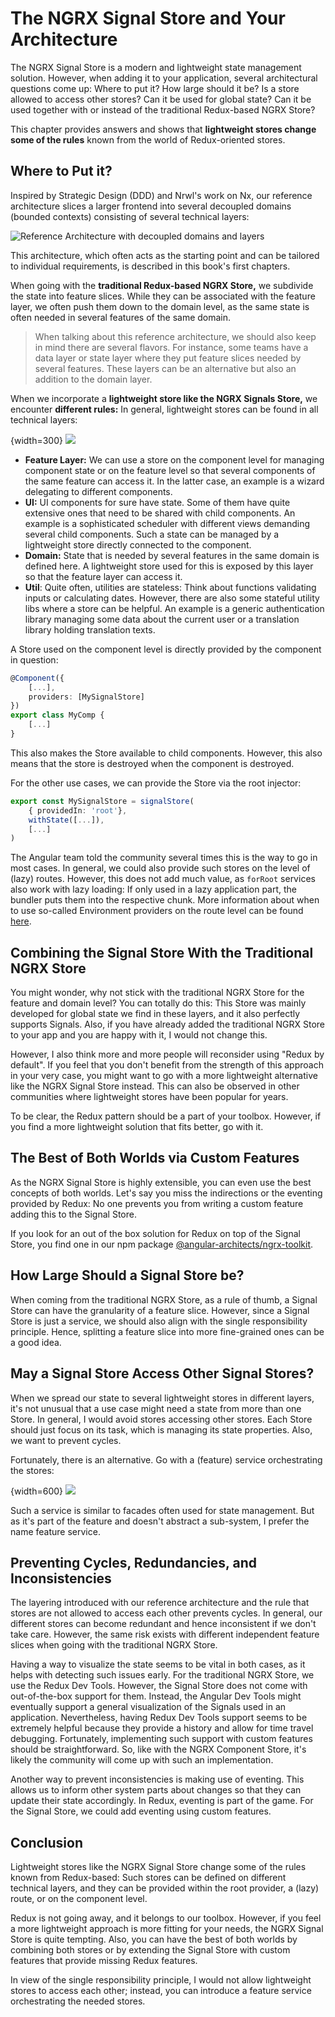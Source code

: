 # The NGRX Signal Store and Your Architecture

The NGRX Signal Store is a modern and lightweight state management solution. However, when adding it to your application, several architectural questions come up: Where to put it? How large should it be? Is a store allowed to access other stores? Can it be used for global state? Can it be used together with or instead of the traditional Redux-based NGRX Store?

This chapter provides answers and shows that **lightweight stores change some of the rules** known from the world of Redux-oriented stores.

## Where to Put it?

Inspired by Strategic Design (DDD) and Nrwl's work on Nx, our reference architecture slices a larger frontend into several decoupled domains (bounded contexts) consisting of several technical layers:

![Reference Architecture with decoupled domains and layers](images/matrix.png)

This architecture, which often acts as the starting point and can be tailored to individual requirements, is described in this book's first chapters.

When going with the **traditional Redux-based NGRX Store,** we subdivide the state into feature slices. While they can be associated with the feature layer, we often push them down to the domain level, as the same state is often needed in several features of the same domain.

> When talking about this reference architecture, we should also keep in mind there are several flavors. For instance, some teams have a data layer or state layer where they put feature slices needed by several features. These layers can be an alternative but also an addition to the domain layer.

When we incorporate a **lightweight store like the NGRX Signals Store,** we encounter **different rules:** In general, lightweight stores can be found in all technical layers:

{width=300}
![](images/signal-store-arc-02.png)

- **Feature Layer:** We can use a store on the component level for managing component state or on the feature level so that several components of the same feature can access it. In the latter case, an example is a wizard delegating to different components.
- **UI:** UI components for sure have state. Some of them have quite extensive ones that need to be shared with child components. An example is a sophisticated scheduler with different views demanding several child components. Such a state can be managed by a lightweight store directly connected to the component.
- **Domain:** State that is needed by several features in the same domain is defined here. A lightweight store used for this is exposed by this layer so that the feature layer can access it.
- **Util**: Quite often, utilities are stateless: Think about functions validating inputs or calculating dates. However, there are also some stateful utility libs where a store can be helpful. An example is a generic authentication library managing some data about the current user or a translation library holding translation texts.

A Store used on the component level is directly provided by the component in question:

```typescript
@Component({
    [...],
    providers: [MySignalStore]
})
export class MyComp {
    [...]
}
```

This also makes the Store available to child components. However, this also means that the store is destroyed when the component is destroyed.

For the other use cases, we can provide the Store via the root injector:

```typescript
export const MySignalStore = signalStore(
    { providedIn: 'root'},
    withState([...]),
    [...]
)
```

The Angular team told the community several times this is the way to go in most cases. In general, we could also provide such stores on the level of (lazy) routes. However, this does not add much value, as ``forRoot`` services also work with lazy loading: If only used in a lazy application part, the bundler puts them into the respective chunk. More information about when to use so-called Environment providers on the route level can be found [here](https://www.angulararchitects.io/en/blog/routing-and-lazy-loading-with-standalone-components/).

## Combining the Signal Store With the Traditional NGRX Store

You might wonder, why not stick with the traditional NGRX Store for the feature and domain level? You can totally do this: This Store was mainly developed for global state we find in these layers, and it also perfectly supports Signals. Also, if you have already added the traditional NGRX Store to your app and you are happy with it, I would not change this. 

However, I also think more and more people will reconsider using "Redux by default". If you feel that you don't benefit from the strength of this approach in your very case, you might want to go with a more lightweight alternative like the NGRX Signal Store instead. This can also be observed in other communities where lightweight stores have been popular for years.

To be clear, the Redux pattern should be a part of your toolbox. However, if you find a more lightweight solution that fits better, go with it.

## The Best of Both Worlds via Custom Features

As the NGRX Signal Store is highly extensible, you can even use the best concepts of both worlds. Let's say you miss the indirections or the eventing provided by Redux: No one prevents you from writing a custom feature adding this to the Signal Store. 

If you look for an out of the box solution for Redux on top of the Signal Store, you find one in our npm package [@angular-architects/ngrx-toolkit](https://www.npmjs.com/package/@angular-architects/ngrx-toolkit).


## How Large Should a Signal Store be?

When coming from the traditional NGRX Store, as a rule of thumb, a Signal Store can have the granularity of a feature slice. However, since a Signal Store is just a service, we should also align with the single responsibility principle. Hence, splitting a feature slice into more fine-grained ones can be a good idea. 

## May a Signal Store Access Other Signal Stores?

When we spread our state to several lightweight stores in different layers, it's not unusual that a use case might need a state from more than one Store. In general, I would avoid stores accessing other stores. Each Store should just focus on its task, which is managing its state properties. Also, we want to prevent cycles. 

Fortunately, there is an alternative. Go with a (feature) service orchestrating the stores:  

{width=600}
![](images/signal-store-arc-03.png)

Such a service is similar to facades often used for state management. But as it's part of the feature and doesn't abstract a sub-system, I prefer the name feature service. 

## Preventing Cycles, Redundancies, and Inconsistencies

The layering introduced with our reference architecture and the rule that stores are not allowed to access each other prevents cycles. In general, our different stores can become redundant and hence inconsistent if we don't take care. However, the same risk exists with different independent feature slices when going with the traditional NGRX Store. 

Having a way to visualize the state seems to be vital in both cases, as it helps with detecting such issues early. For the traditional NGRX Store, we use the Redux Dev Tools. However, the Signal Store does not come with out-of-the-box support for them. Instead, the Angular Dev Tools might eventually support a general visualization of the Signals used in an application. Nevertheless, having Redux Dev Tools support seems to be extremely helpful because they provide a history and allow for time travel debugging. Fortunately, implementing such support with custom features should be straightforward. So, like with the NGRX Component Store, it's likely the community will come up with such an implementation.

Another way to prevent inconsistencies is making use of eventing. This allows us to inform other system parts about changes so that they can update their state accordingly. In Redux, eventing is part of the game. For the Signal Store, we could add eventing using custom features.  

## Conclusion

Lightweight stores like the NGRX Signal Store change some of the rules known from Redux-based: Such stores can be defined on different technical layers, and they can be provided within the root provider, a (lazy) route, or on the component level.

Redux is not going away, and it belongs to our toolbox. However, if you feel a more lightweight approach is more fitting for your needs, the NGRX Signal Store is quite tempting. Also, you can have the best of both worlds by combining both stores or by extending the Signal Store with custom features that provide missing Redux features.

In view of the single responsibility principle, I would not allow lightweight stores to access each other; instead, you can introduce a feature service orchestrating the needed stores. 

